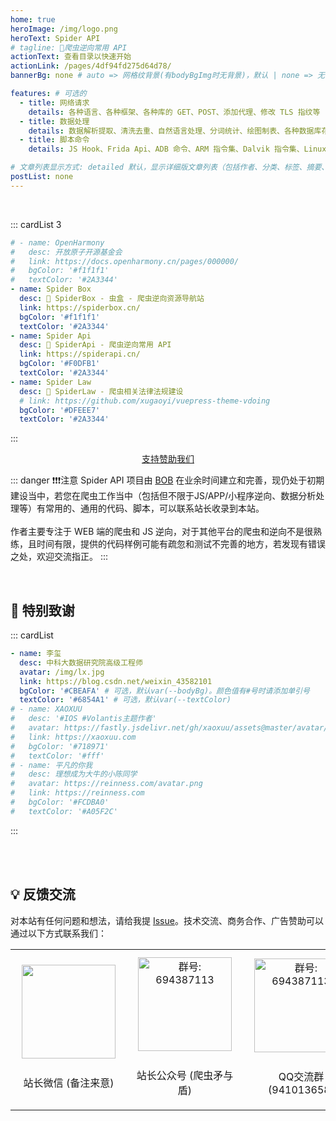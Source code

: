 ```yaml
---
home: true
heroImage: /img/logo.png
heroText: Spider API
# tagline: 🚀爬虫逆向常用 API
actionText: 查看目录以快速开始
actionLink: /pages/4df94fd275d64d78/
bannerBg: none # auto => 网格纹背景(有bodyBgImg时无背景)，默认 | none => 无 | '大图地址' | background: 自定义背景样式       提示：如发现文本颜色不适应你的背景时可以到palette.styl修改$bannerTextColor变量

features: # 可选的
  - title: 网络请求
    details: 各种语言、各种框架、各种库的 GET、POST、添加代理、修改 TLS 指纹等
  - title: 数据处理
    details: 数据解析提取、清洗去重、自然语言处理、分词统计、绘图制表、各种数据库存储等
  - title: 脚本命令
    details: JS Hook、Frida Api、ADB 命令、ARM 指令集、Dalvik 指令集、Linux 命令等

# 文章列表显示方式: detailed 默认，显示详细版文章列表（包括作者、分类、标签、摘要、分页等）| simple => 显示简约版文章列表（仅标题和日期）| none 不显示文章列表
postList: none
---
```

<!-- <br/>
<p align="center">
  <a href="https://www.npmjs.com/package/vuepress-theme-vdoing" target="_blank"><img src="https://img.shields.io/npm/v/vuepress-theme-vdoing" alt="npm" class="no-zoom"></a>
  <a href="https://www.npmjs.com/package/vuepress-theme-vdoing" target="_blank"><img src="https://img.shields.io/npm/dt/vuepress-theme-vdoing" alt="npm" class="no-zoom"></a>
  <a href="https://github.com/xugaoyi/vuepress-theme-vdoing" target="_blank"><img src='https://img.shields.io/github/stars/xugaoyi/vuepress-theme-vdoing' alt='GitHub stars' class="no-zoom"></a>
  <a href="https://github.com/xugaoyi/vuepress-theme-vdoing" target="_blank"><img src='https://img.shields.io/github/forks/xugaoyi/vuepress-theme-vdoing' alt='GitHub forks' class="no-zoom"></a>
</p>

<br/>
<p align="center" style="color: #999;">
  赞助商 (进入注册为主题作者充电)
</p>
<p align="center">
  <a href="http://apifox.cn/a103xugaoyi" target="_blank"><img src="https://cdn.staticaly.com/gh/xugaoyi/blog-gitalk-comment@master/img/441669861566_.2bedplbm21hc.jpg" alt="npm" class="no-zoom" style="width: 300px;border-radius: 2px;"></a>
</p> -->

<br/>

::: cardList 3
```yaml
# - name: OpenHarmony
#   desc: 开放原子开源基金会
#   link: https://docs.openharmony.cn/pages/000000/
#   bgColor: '#f1f1f1'
#   textColor: '#2A3344'
- name: Spider Box
  desc: 🚀 SpiderBox - 虫盒 - 爬虫逆向资源导航站
  link: https://spiderbox.cn/
  bgColor: '#f1f1f1'
  textColor: '#2A3344'
- name: Spider Api
  desc: 🚀 SpiderApi - 爬虫逆向常用 API
  link: https://spiderapi.cn/
  bgColor: '#F0DFB1'
  textColor: '#2A3344'
- name: Spider Law
  desc: 🚀 SpiderLaw - 爬虫相关法律法规建设
  # link: https://github.com/xugaoyi/vuepress-theme-vdoing
  bgColor: '#DFEEE7'
  textColor: '#2A3344'
```
:::

<p align="center">
  <a class="become-sponsor" href="/pages/1b12ed/">支持赞助我们</a>
</p>

::: danger ❗❗❗注意
Spider API 项目由 <a href="https://www.itbob.cn" target="_blank">BOB</a> 在业余时间建立和完善，现仍处于初期建设当中，若您在爬虫工作当中（包括但不限于JS/APP/小程序逆向、数据分析处理等）有常用的、通用的代码、脚本，可以联系站长收录到本站。
<br/><br/>
作者主要专注于 WEB 端的爬虫和 JS 逆向，对于其他平台的爬虫和逆向不是很熟练，且时间有限，提供的代码样例可能有疏忽和测试不完善的地方，若发现有错误之处，欢迎交流指正。
:::


<br/>

## 🎉 特别致谢

::: cardList
```yaml
- name: 李玺
  desc: 中科大数据研究院高级工程师
  avatar: /img/lx.jpg
  link: https://blog.csdn.net/weixin_43582101
  bgColor: '#CBEAFA' # 可选，默认var(--bodyBg)。颜色值有#号时请添加单引号
  textColor: '#6854A1' # 可选，默认var(--textColor)
# - name: XAOXUU
#   desc: '#IOS #Volantis主题作者'
#   avatar: https://fastly.jsdelivr.net/gh/xaoxuu/assets@master/avatar/avatar.png
#   link: https://xaoxuu.com
#   bgColor: '#718971'
#   textColor: '#fff'
# - name: 平凡的你我
#   desc: 理想成为大牛的小陈同学
#   avatar: https://reinness.com/avatar.png
#   link: https://reinness.com
#   bgColor: '#FCDBA0'
#   textColor: '#A05F2C'
```
:::


<br/>

<!-- ## ⚡️未来...

::: tip
期待 [VuePress v2.0](https://github.com/vuepress/vuepress-next) 以及 [VitePress](https://github.com/vuejs/vitepress) 的正式发布...

届时，VuePress 1.x 编译慢的缺点将得到极大的改善。我将会视情况把主题升级至 VuePress v2.0 或 VitePress。还希望大家多多 [:sparkling_heart:支持](/pages/1b12ed/) 哟，持续关注吧~
::: -->

<br/>

<!-- ## 💎 公众号
`有趣研究社`是本人对各种有趣的、好玩的、沙雕的创意和想法以在线小网站或者文章的形式表达出来，比如：
- [小霸王游戏机](https://game.xugaoyi.com)
- [爱国头像生成器](https://avatar.xugaoyi.com/)
- [到账语音生成器](https://zfb.xugaoyi.com/)

还有更多好玩的等你去探索吧~

::: center
<img src="https://fastly.jsdelivr.net/gh/xugaoyi/image_store@master/blog/qrcode.zdqv9mlfc0g.jpg"  style="width:190px;" />
:::

<br/> -->

## 💡 反馈交流

对本站有任何问题和想法，请给我提 [Issue](https://github.com/xugaoyi/vuepress-theme-vdoing/issues)。技术交流、商务合作、广告赞助可以通过以下方式联系我们：

<table>
  <tbody>
    <tr>
      <td align="center" valign="middle">
        <img src="/img/qrcode/wechat.webp" class="no-zoom" style="width:150px;margin: 10px;">
        <p>站长微信 (备注来意)</p>
      </td>
      <td align="center" valign="middle">
        <img :src="$withBase('/img/qrcode/gzh.webp')" alt="群号: 694387113" class="no-zoom" style="width:150px;margin: 10px;">
        <p>站长公众号 (爬虫矛与盾)</p>
      </td>
      <td align="center" valign="middle">
        <img :src="$withBase('/img/qrcode/qq.webp')" alt="群号: 694387113" class="no-zoom" style="width:150px;margin: 10px;">
        <p>QQ交流群 (941013658)</p>
      </td>
    </tr>
  </tbody>
</table>


<!-- AD -->
<div class="wwads-cn wwads-horizontal page-wwads" data-id="136"></div>
<style>
  .page-wwads{
    width:100%!important;
    min-height: 0;
    margin: 0;
  }
  .page-wwads .wwads-img img{
    width:80px!important;
  }
  .page-wwads .wwads-poweredby{
    width: 40px;
    position: absolute;
    right: 25px;
    bottom: 3px;
  }
  .wwads-content .wwads-text, .page-wwads .wwads-text{
    height: 100%;
    padding-top: 5px;
    display: block;
  }
</style>

